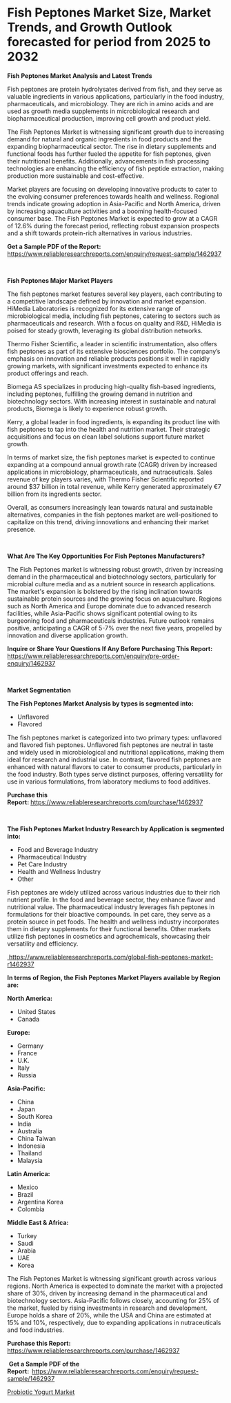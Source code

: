 <p><h1>Fish Peptones Market Size, Market Trends, and Growth Outlook forecasted for period from 2025 to 2032</h1></p><p><strong>Fish Peptones Market Analysis and Latest Trends</strong></p>
<p><p>Fish peptones are protein hydrolysates derived from fish, and they serve as valuable ingredients in various applications, particularly in the food industry, pharmaceuticals, and microbiology. They are rich in amino acids and are used as growth media supplements in microbiological research and biopharmaceutical production, improving cell growth and product yield.</p><p>The Fish Peptones Market is witnessing significant growth due to increasing demand for natural and organic ingredients in food products and the expanding biopharmaceutical sector. The rise in dietary supplements and functional foods has further fueled the appetite for fish peptones, given their nutritional benefits. Additionally, advancements in fish processing technologies are enhancing the efficiency of fish peptide extraction, making production more sustainable and cost-effective.</p><p>Market players are focusing on developing innovative products to cater to the evolving consumer preferences towards health and wellness. Regional trends indicate growing adoption in Asia-Pacific and North America, driven by increasing aquaculture activities and a booming health-focused consumer base. The Fish Peptones Market is expected to grow at a CAGR of 12.6% during the forecast period, reflecting robust expansion prospects and a shift towards protein-rich alternatives in various industries.</p></p>
<p><strong>Get a Sample PDF of the Report:&nbsp;</strong> <a href="https://www.reliableresearchreports.com/enquiry/request-sample/1462937?utm_campaign=3051&utm_medium=2&utm_source=Github&utm_content=ia&utm_term=07042025&utm_id=fish-peptones">https://www.reliableresearchreports.com/enquiry/request-sample/1462937</a></p>
<p>&nbsp;</p>
<p><strong>Fish Peptones Major Market Players</strong></p>
<p><p>The fish peptones market features several key players, each contributing to a competitive landscape defined by innovation and market expansion. HiMedia Laboratories is recognized for its extensive range of microbiological media, including fish peptones, catering to sectors such as pharmaceuticals and research. With a focus on quality and R&D, HiMedia is poised for steady growth, leveraging its global distribution networks.</p><p>Thermo Fisher Scientific, a leader in scientific instrumentation, also offers fish peptones as part of its extensive biosciences portfolio. The company’s emphasis on innovation and reliable products positions it well in rapidly growing markets, with significant investments expected to enhance its product offerings and reach.</p><p>Biomega AS specializes in producing high-quality fish-based ingredients, including peptones, fulfilling the growing demand in nutrition and biotechnology sectors. With increasing interest in sustainable and natural products, Biomega is likely to experience robust growth.</p><p>Kerry, a global leader in food ingredients, is expanding its product line with fish peptones to tap into the health and nutrition market. Their strategic acquisitions and focus on clean label solutions support future market growth.</p><p>In terms of market size, the fish peptones market is expected to continue expanding at a compound annual growth rate (CAGR) driven by increased applications in microbiology, pharmaceuticals, and nutraceuticals. Sales revenue of key players varies, with Thermo Fisher Scientific reported around $37 billion in total revenue, while Kerry generated approximately €7 billion from its ingredients sector.</p><p>Overall, as consumers increasingly lean towards natural and sustainable alternatives, companies in the fish peptones market are well-positioned to capitalize on this trend, driving innovations and enhancing their market presence.</p></p>
<p>&nbsp;</p>
<p><strong>What Are The Key Opportunities For Fish Peptones Manufacturers?</strong></p>
<p><p>The Fish Peptones market is witnessing robust growth, driven by increasing demand in the pharmaceutical and biotechnology sectors, particularly for microbial culture media and as a nutrient source in research applications. The market's expansion is bolstered by the rising inclination towards sustainable protein sources and the growing focus on aquaculture. Regions such as North America and Europe dominate due to advanced research facilities, while Asia-Pacific shows significant potential owing to its burgeoning food and pharmaceuticals industries. Future outlook remains positive, anticipating a CAGR of 5-7% over the next five years, propelled by innovation and diverse application growth.</p></p>
<p><strong>Inquire or Share Your Questions If Any Before Purchasing This Report:</strong> <a href="https://www.reliableresearchreports.com/enquiry/pre-order-enquiry/1462937?utm_campaign=3051&utm_medium=2&utm_source=Github&utm_content=ia&utm_term=07042025&utm_id=fish-peptones">https://www.reliableresearchreports.com/enquiry/pre-order-enquiry/1462937</a></p>
<p>&nbsp;</p>
<p><strong>Market Segmentation</strong></p>
<p><strong>The Fish Peptones Market Analysis by types is segmented into:</strong></p>
<p><ul><li>Unflavored</li><li>Flavored</li></ul></p>
<p><p>The fish peptones market is categorized into two primary types: unflavored and flavored fish peptones. Unflavored fish peptones are neutral in taste and widely used in microbiological and nutritional applications, making them ideal for research and industrial use. In contrast, flavored fish peptones are enhanced with natural flavors to cater to consumer products, particularly in the food industry. Both types serve distinct purposes, offering versatility for use in various formulations, from laboratory mediums to food additives.</p></p>
<p><strong>Purchase this Report:&nbsp;</strong><a href="https://www.reliableresearchreports.com/purchase/1462937?utm_campaign=3051&utm_medium=2&utm_source=Github&utm_content=ia&utm_term=07042025&utm_id=fish-peptones">https://www.reliableresearchreports.com/purchase/1462937</a></p>
<p>&nbsp;</p>
<p><strong>The Fish Peptones Market Industry Research by Application is segmented into:</strong></p>
<p><ul><li>Food and Beverage Industry</li><li>Pharmaceutical Industry</li><li>Pet Care Industry</li><li>Health and Wellness Industry</li><li>Other</li></ul></p>
<p><p>Fish peptones are widely utilized across various industries due to their rich nutrient profile. In the food and beverage sector, they enhance flavor and nutritional value. The pharmaceutical industry leverages fish peptones in formulations for their bioactive compounds. In pet care, they serve as a protein source in pet foods. The health and wellness industry incorporates them in dietary supplements for their functional benefits. Other markets utilize fish peptones in cosmetics and agrochemicals, showcasing their versatility and efficiency.</p></p>
<p><a href="https://www.reliableresearchreports.com/global-fish-peptones-market-r1462937?utm_campaign=3051&utm_medium=2&utm_source=Github&utm_content=ia&utm_term=07042025&utm_id=fish-peptones">&nbsp;https://www.reliableresearchreports.com/global-fish-peptones-market-r1462937</a></p>
<p><strong>In terms of Region, the Fish Peptones Market Players available by Region are:</strong></p>
<p>
    <p> <strong> North America: </strong>
        <ul>
            <li>United States</li>
            <li>Canada</li>
        </ul>
        </p> 
    <p> <strong> Europe: </strong>
        <ul>
            <li>Germany</li>
            <li>France</li>
            <li>U.K.</li>
            <li>Italy</li>
            <li>Russia</li>
        </ul>
        </p> 
    <p> <strong> Asia-Pacific: </strong>
        <ul>
            <li>China</li>
            <li>Japan</li>
            <li>South Korea</li>
            <li>India</li>
            <li>Australia</li>
            <li>China Taiwan</li>
            <li>Indonesia</li>
            <li>Thailand</li>
            <li>Malaysia</li>
        </ul>
        </p> 
    <p> <strong> Latin America: </strong>
        <ul>
            <li>Mexico</li>
            <li>Brazil</li>
            <li>Argentina Korea</li>
            <li>Colombia</li>
        </ul>
        </p> 
    <p> <strong> Middle East & Africa: </strong>
        <ul>
            <li>Turkey</li>
            <li>Saudi</li>
            <li>Arabia</li>
            <li>UAE</li>
            <li>Korea</li>
        </ul>
    </p>
    </p>
<p><p>The Fish Peptones Market is witnessing significant growth across various regions. North America is expected to dominate the market with a projected share of 30%, driven by increasing demand in the pharmaceutical and biotechnology sectors. Asia-Pacific follows closely, accounting for 25% of the market, fueled by rising investments in research and development. Europe holds a share of 20%, while the USA and China are estimated at 15% and 10%, respectively, due to expanding applications in nutraceuticals and food industries.</p></p>
<p><strong>Purchase this Report: </strong><a href="https://www.reliableresearchreports.com/purchase/1462937?utm_campaign=3051&utm_medium=2&utm_source=Github&utm_content=ia&utm_term=07042025&utm_id=fish-peptones">https://www.reliableresearchreports.com/purchase/1462937</a></p>
<p>&nbsp;<strong>Get a Sample PDF of the Report:&nbsp;&nbsp;</strong><a href="https://www.reliableresearchreports.com/enquiry/request-sample/1462937?utm_campaign=3051&utm_medium=2&utm_source=Github&utm_content=ia&utm_term=07042025&utm_id=fish-peptones">https://www.reliableresearchreports.com/enquiry/request-sample/1462937</a></p>
<p><strong></strong></p>
<p><p><a href="https://github.com/mohmodsiason/Market-Research-Report-List-1/blob/main/probiotic-yogurt-market.md?utm_campaign=3051&utm_medium=2&utm_source=Github&utm_content=ia&utm_term=07042025&utm_id=fish-peptones">Probiotic Yogurt Market</a></p></p>